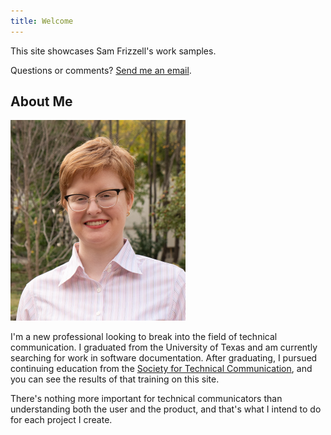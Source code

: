 ```yaml
---
title: Welcome
---
```


This site showcases Sam Frizzell's work samples.

Questions or comments? [Send me an email](mailto:samanthafrizzell01@gmail.com).

## About Me

<img src="/images/headshot.png" class="float-r" alt="Photo of Sam Frizzell">

I'm a new professional looking to break into the field of technical communication. I graduated from the University of Texas and am currently searching for work in software documentation. After graduating, I pursued continuing education from the [Society for Technical Communication](https://www.stc.org/), and you can see the results of that training on this site.

There's nothing more important for technical communicators than understanding both the user and the product, and that's what I intend to do for each project I create. 


